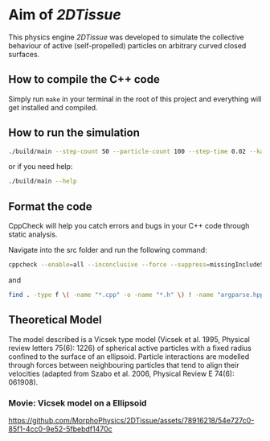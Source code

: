 # Aim of *2DTissue*

This physics engine *2DTissue* was developed to simulate the collective behaviour of active (self-propelled) particles on arbitrary curved closed surfaces.

## How to compile the C++ code

Simply run `make` in your terminal in the root of this project and everything will get installed and compiled.

## How to run the simulation

```bash
./build/main --step-count 50 --particle-count 100 --step-time 0.02 --kafka
```

or if you need help:

```bash
./build/main --help
```

## Format the code

CppCheck will help you catch errors and bugs in your C++ code through static analysis.

Navigate into the src folder and run the following command:

```bash
cppcheck --enable=all --inconclusive --force --suppress=missingIncludeSystem ./simulation
```

and

```bash
find . -type f \( -name "*.cpp" -o -name "*.h" \) ! -name "argparse.hpp" -exec clang-format -i {} \;
```

## Theoretical Model

The model described is a Vicsek type model (Vicsek et al. 1995, Physical review letters 75(6): 1226) of spherical active particles with a fixed radius confined to the surface of an ellipsoid. Particle interactions are modelled through forces between neighbouring particles that tend to align their velocities (adapted from Szabo et al. 2006, Physical Review E 74(6): 061908).

### Movie: Vicsek model on a Ellipsoid

https://github.com/MorphoPhysics/2DTissue/assets/78916218/54e727c0-85f1-4cc0-9e52-5fbebdf1470c
